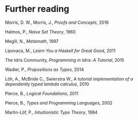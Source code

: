 # Further reading

Morris, D. W., Morris, J., _Proofs and Concepts_, 2016

Halmos, P., _Naive Set Theory_, 1960

Megill, N., _Metamath_, 1997

Lipovaca, M., _Learn You a Haskell for Great Good_, 2011

The Idris Community, _Programming in Idris: A Tutorial_, 2015

Wadler, P., _Propositions as Types_, 2014

L&#246;h, A., McBride C., Swierstra W., _A tutorial implementation of a dependently typed lambda calculus_, 2010

Pierce, B., _Logical Foundations_, 2011

Pierce, B., _Types and Programming Languages_, 2002

Martin-L&#246;f, P., _Intuitionistic Type Theory_, 1984

